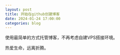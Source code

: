 ```yaml
---
layout: post
title: 开始在github创建博客
date: 2024-01-24 17:00:00
categories: blog
---
```


使用最简单的方式托管博客，不再考虑自建VPS搭接环境。

热爱生命，远离折腾。
